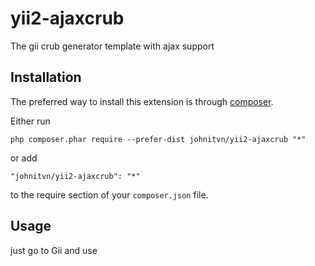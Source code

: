 yii2-ajaxcrub
=============
The gii crub generator template with ajax support

Installation
------------

The preferred way to install this extension is through [composer](http://getcomposer.org/download/).

Either run

```
php composer.phar require --prefer-dist johnitvn/yii2-ajaxcrub "*"
```

or add

```
"johnitvn/yii2-ajaxcrub": "*"
```

to the require section of your `composer.json` file.


Usage
-----

just go to Gii and use

